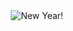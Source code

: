 <div align="center">
<img src="https://readme-typing-svg.demolab.com?font=Josefin+Sans&size=28&pause=1000&color=44A9F7&center=true&vCenter=true&width=435&lines=Happy+new+year" alt="New Year!"/>
</div>
